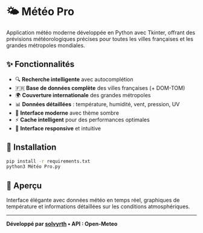 # 🌤️ Météo Pro

Application météo moderne développée en Python avec Tkinter, offrant des prévisions météorologiques précises pour toutes les villes françaises et les grandes métropoles mondiales.

## ✨ Fonctionnalités

- 🔍 **Recherche intelligente** avec autocomplétion
- 🇫🇷 **Base de données complète** des villes françaises (+ DOM-TOM)
- 🌍 **Couverture internationale** des grandes métropoles
- 📊 **Données détaillées** : température, humidité, vent, pression, UV
- 🎨 **Interface moderne** avec thème sombre
- ⚡ **Cache intelligent** pour des performances optimales
- 📱 **Interface responsive** et intuitive

## 🚀 Installation

```bash
pip install -r requirements.txt
python3 Météo Pro.py
```

## 📸 Aperçu

Interface élégante avec données météo en temps réel, graphiques de température et informations détaillées sur les conditions atmosphériques.

---
**Développé par [solvyrth](https://github.com/solvyrth) • API : Open-Meteo**

